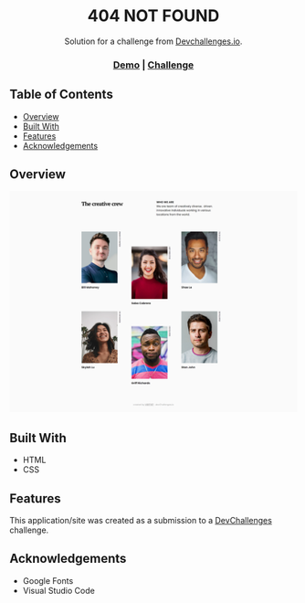 <!-- Please update value in the {}  -->

<h1 align="center">404 NOT FOUND</h1>

<div align="center">
   Solution for a challenge from  <a href="http://devchallenges.io" target="_blank">Devchallenges.io</a>.
</div>

<div align="center">
  <h3>
    <a href="https://ViRT1ST.github.io/devchallenges-my-team-page/">Demo</a>
    <span> | </span>
    <a href="https://devchallenges.io/challenges/hhmesazsqgKXrTkYkt0U">Challenge</a>
  </h3>
</div>

<!-- TABLE OF CONTENTS -->

## Table of Contents

-   [Overview](#overview)
-   [Built With](#built-with)
-   [Features](#features)
-   [Acknowledgements](#acknowledgements)

<!-- OVERVIEW -->

## Overview

![screenshot](img/screenshot.png)

## Built With

<!-- This section should list any major frameworks that you built your project using. Here are a few examples.-->

-   HTML
-   CSS

## Features

<!-- List the features of your application or follow the template. Don't share the figma file here :) -->

This application/site was created as a submission to a [DevChallenges](https://devchallenges.io/challenges) challenge. 

## Acknowledgements

-   Google Fonts
-   Visual Studio Code

